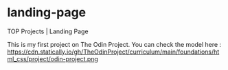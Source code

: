 # landing-page
TOP Projects | Landing Page

This is my first project on The Odin Project.
You can check the model here : https://cdn.statically.io/gh/TheOdinProject/curriculum/main/foundations/html_css/project/odin-project.png
